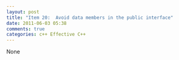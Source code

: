 ```yaml
---
layout: post
title: "Item 20:  Avoid data members in the public interface"
date: 2011-06-03 05:38
comments: true
categories: c++ Effective C++
---
```


None

